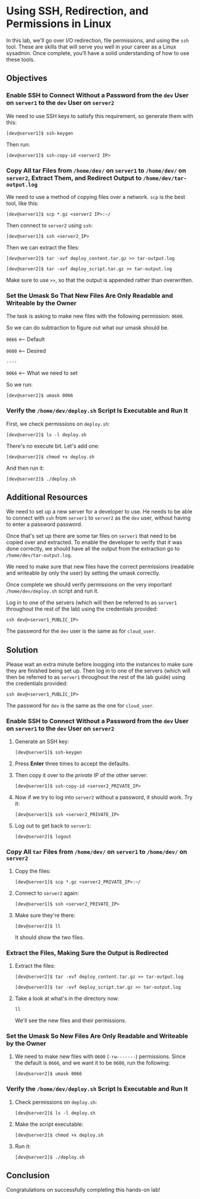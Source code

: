 ﻿
# Using SSH, Redirection, and Permissions in Linux

In this lab, we'll go over I/O redirection, file permissions, and using the  `ssh`  tool. These are skills that will serve you well in your career as a Linux sysadmin. Once complete, you’ll have a solid understanding of how to use these tools.


## Objectives


### Enable SSH to Connect Without a Password from the `dev` User on `server1` to the `dev` User on `server2`

We need to use SSH keys to satisfy this requirement, so generate them with this:

`[dev@server1]$ ssh-keygen`

Then run:

`[dev@server1]$ ssh-copy-id <server2 IP>`

### Copy All tar Files from `/home/dev/` on `server1` to `/home/dev/` on `server2`, Extract Them, and Redirect Output to `/home/dev/tar-output.log`

We need to use a method of copying files over a network.  `scp`  is the best tool, like this:

`[dev@server1]$ scp *.gz <server2 IP>:~/`

Then connect to  `server2`  using  `ssh`:

`[dev@server1]$ ssh <server2_IP>`

Then we can extract the files:

`[dev@server2]$ tar -xvf deploy_content.tar.gz >> tar-output.log`

`[dev@server2]$ tar -xvf deploy_script.tar.gz >> tar-output.log`

Make sure to use  `>>`, so that the output is appended rather than overwritten.

### Set the Umask So That New Files Are Only Readable and Writeable by the Owner

The task is asking to make new files with the following permission:  `0600`.

So we can do subtraction to figure out what our umask should be.

`0666`  <-- Default

`0600`  <-- Desired

`----`

`0066`  <-- What we need to set

So we run:

`[dev@server2]$ umask 0066`

### Verify the `/home/dev/deploy.sh` Script Is Executable and Run It

First, we check permissions on  `deploy.sh`:

`[dev@server2]$ ls -l deploy.sh`

There's no execute bit. Let's add one:

`[dev@server2]$ chmod +x deploy.sh`

And then run it:

`[dev@server2]$ ./deploy.sh`

## Additional Resources

We need to set up a new server for a developer to use. He needs to be able to connect with  `ssh`  from  `server1`  to  `server2`  as the  `dev`  user, without having to enter a password password.

Once that's set up there are some tar files on  `server1`  that need to be copied over and extracted. To enable the developer to verify that it was done correctly, we should have all the output from the extraction go to  `/home/dev/tar-output.log`.

We need to make sure that new files have the correct permissions (readable and writeable by only the user) by setting the umask correctly.

Once complete we should verify permissions on the very important  `/home/dev/deploy.sh`  script and run it.

Log in to one of the servers (which will then be referred to as  `server1`  throughout the rest of the lab) using the credentials provided:

`ssh dev@<server1_PUBLIC_IP>`

The password for the  `dev`  user is the same as for  `cloud_user`.

## Solution

Please wait an extra minute before loogging into the instances to make sure they are finished being set up. Then log in to one of the servers (which will then be referred to as  `server1`  throughout the rest of the lab guide) using the credentials provided:

`ssh dev@<server1_PUBLIC_IP>`

The password for  `dev`  is the same as the one for  `cloud_user`.

### Enable SSH to Connect Without a Password from the  `dev`  User on  `server1`  to the  `dev`  User on  `server2`

1.  Generate an SSH key:
    
    `[dev@server1]$ ssh-keygen`
    
2.  Press  **Enter**  three times to accept the defaults.
    
3.  Then copy it over to the  _private_  IP of the other server:
    
    `[dev@server1]$ ssh-copy-id <server2_PRIVATE_IP>`
    
4.  Now if we try to log into  `server2`  without a password, it should work. Try it:
    
    `[dev@server1]$ ssh <server2_PRIVATE_IP>`
    
5.  Log out to get back to  `server1`:
    
    `[dev@server2]$ logout`
    

### Copy All  `tar`  Files from  `/home/dev/`  on  `server1`  to  `/home/dev/`  on  `server2`

1.  Copy the files:
    
    `[dev@server1]$ scp *.gz <server2_PRIVATE_IP>:~/`
    
2.  Connect to  `server2`  again:
    
    `[dev@server1]$ ssh <server2_PRIVATE_IP>`
    
3.  Make sure they're there:
    
    `[dev@server2]$ ll`
    
    It should show the two files.
    

### Extract the Files, Making Sure the Output is Redirected

1.  Extract the files:
    
    `[dev@server2]$ tar -xvf deploy_content.tar.gz >> tar-output.log`
    
    `[dev@server2]$ tar -xvf deploy_script.tar.gz >> tar-output.log`
    
2.  Take a look at what's in the directory now:
    
    `ll`
    
    We'll see the new files and their permissions.
    

### Set the Umask So New Files Are Only Readable and Writeable by the Owner

1.  We need to make new files with  `0600`  (`-rw-------`) permissions. Since the default is  `0666`, and we want it to be  `0600`, run the following:
    
    `[dev@server2]$ umask 0066`
    

### Verify the  `/home/dev/deploy.sh`  Script Is Executable and Run It

1.  Check permissions on  `deploy.sh`:
    
    `[dev@server2]$ ls -l deploy.sh`
    
2.  Make the script executable:
    
    `[dev@server2]$ chmod +x deploy.sh`
    
3.  Run it:
    
    `[dev@server2]$ ./deploy.sh`
    

## Conclusion

Congratulations on successfully completing this hands-on lab!
